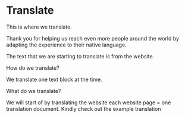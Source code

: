 # Translate

This is where we translate.

Thank you for helping us reach even more people around the world by adapting the experience to their native language.

The text that we are starting to translate is from the website.

How do we translate?

We translate one text block at the time.

What do we translate?

We will start of by translating the website each website page = one translation document.
Kindly check out the example translation





